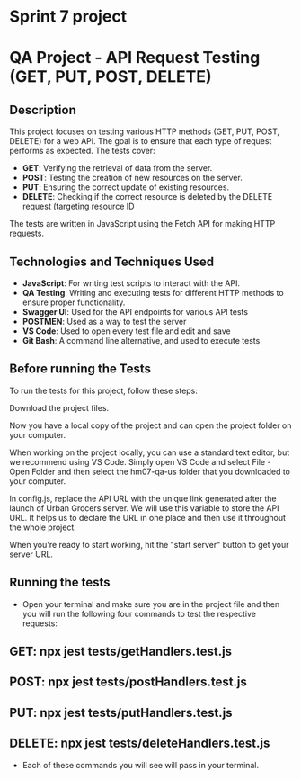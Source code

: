 # Sprint 7 project
# QA Project - API Request Testing (GET, PUT, POST, DELETE)

## Description
This project focuses on testing various HTTP methods (GET, PUT, POST, DELETE) for a web API. The goal is to ensure that each type of request performs as expected. The tests cover:

- **GET**: Verifying the retrieval of data from the server.
- **POST**: Testing the creation of new resources on the server.
- **PUT**: Ensuring the correct update of existing resources.
- **DELETE**: Checking if the correct resource is deleted by the DELETE request (targeting resource ID 

The tests are written in JavaScript using the Fetch API for making HTTP requests.

## Technologies and Techniques Used
- **JavaScript**: For writing test scripts to interact with the API.
- **QA Testing**: Writing and executing tests for different HTTP methods to ensure proper functionality.
- **Swagger UI**: Used for the API endpoints for various API tests
- **POSTMEN**: Used as a way to test the server 
- **VS Code**: Used to open every test file and edit and save
- **Git Bash**: A command line alternative, and used to execute tests

## Before running the Tests

To run the tests for this project, follow these steps:

Download the project files.

 Now you have a local copy of the project and can open the project folder on your computer.

 When working on the project locally, you can use a standard text editor, but we recommend using VS Code. Simply open VS Code and select File - Open Folder and then select the hm07-qa-us folder that you downloaded to your computer.

In config.js, replace the API URL with the unique link generated after the launch of Urban Grocers server. We will use this variable to store the API URL. It helps us to declare the URL in one place and then use it throughout the whole project.

When you're ready to start working, hit the "start server" button to get your server URL.

## Running the tests

- Open your terminal and make sure you are in the project file and then you will run the following four commands to test the respective requests:
## GET: npx jest tests/getHandlers.test.js
## POST: npx jest tests/postHandlers.test.js
## PUT: npx jest tests/putHandlers.test.js
## DELETE: npx jest tests/deleteHandlers.test.js

- Each of these commands you will see will pass in your terminal.